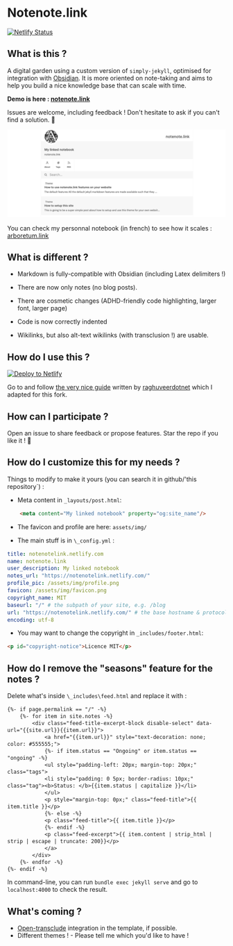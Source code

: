 # Notenote.link
[![Netlify Status](https://api.netlify.com/api/v1/badges/7b37d412-1240-44dd-8539-a7001465b57a/deploy-status)](https://app.netlify.com/sites/notenotelink/deploys)
## What is this ?
A digital garden using a custom version of ``simply-jekyll``, optimised for integration with [Obsidian](https://obsidian.md). It is more oriented on note-taking and aims to help you build a nice knowledge base that can scale with time. 

**Demo is here : [notenote.link](https://notenote.link)**

Issues are welcome, including feedback ! Don't hesitate to ask if you can't find a solution. 💫

![screenshot](/assets/img/screenshot.png)



You can check my personnal notebook (in french) to see how it scales : [arboretum.link](https://arboretum.link)

## What is different ?

- Markdown is fully-compatible with Obsidian (including Latex delimiters !)

- There are now only notes (no blog posts).

- There are cosmetic changes (ADHD-friendly code highlighting, larger font, larger page)

- Code is now correctly indented

- Wikilinks, but also alt-text wikilinks (with transclusion !) are usable.

## How do I use this ?

[![Deploy to Netlify](https://www.netlify.com/img/deploy/button.svg)](https://app.netlify.com/start/deploy?repository=https://github.com/Maxence-L/notenote.link)

Go to  and follow [the very nice guide](https://notenote.link/notes/how-to-setup-this-site) written by [raghuveerdotnet](https://github.com/raghuveerdotnet) which I adapted for this fork.

## How can I participate ?

Open an issue to share feedback or propose features. Star the repo if you like it ! 🌟

## How do I customize this for my needs ?

Things to modify to make it yours (you can search it in github/'this repository`) :

- Meta content in `_layouts/post.html`:
````html
    <meta content="My linked notebook" property="og:site_name"/>
````

- The favicon and profile are here:
`assets/img/`

- The main stuff is in ``\_config.yml`` :
````yaml
title: notenotelink.netlify.com
name: notenote.link
user_description: My linked notebook
notes_url: "https://notenotelink.netlify.com/"
profile_pic: /assets/img/profile.png
favicon: /assets/img/favicon.png
copyright_name: MIT
baseurl: "/" # the subpath of your site, e.g. /blog
url: "https://notenotelink.netlify.com/" # the base hostname & protocol for your site, e.g. http://example.com
encoding: utf-8
````

- You may want to change the copyright in `_includes/footer.html`:
```html
<p id="copyright-notice">Licence MIT</p>
```

## How do I remove the "seasons" feature for the notes ?

Delete what's inside `\_includes\feed.html` and replace it with :

```liquid
{%- if page.permalink == "/" -%}
    {%- for item in site.notes -%}
        <div class="feed-title-excerpt-block disable-select" data-url="{{site.url}}{{item.url}}">
            <a href="{{item.url}}" style="text-decoration: none; color: #555555;">
            {%- if item.status == "Ongoing" or item.status == "ongoing" -%}
            <ul style="padding-left: 20px; margin-top: 20px;" class="tags">
            <li style="padding: 0 5px; border-radius: 10px;" class="tag"><b>Status: </b>{{item.status | capitalize }}</li>
            </ul>
            <p style="margin-top: 0px;" class="feed-title">{{ item.title }}</p>
            {%- else -%}
            <p class="feed-title">{{ item.title }}</p>
            {%- endif -%}
            <p class="feed-excerpt">{{ item.content | strip_html | strip | escape | truncate: 200}}</p>
            </a>
        </div>
    {%- endfor -%}
{%- endif -%}
````

In command-line, you can run `bundle exec jekyll serve` and go to `localhost:4000` to check the result.

## What's coming ?

- [Open-transclude](https://subpixel.space/entries/open-transclude/) integration in the template, if possible.
- Different themes ! - Please tell me which you'd like to have !
